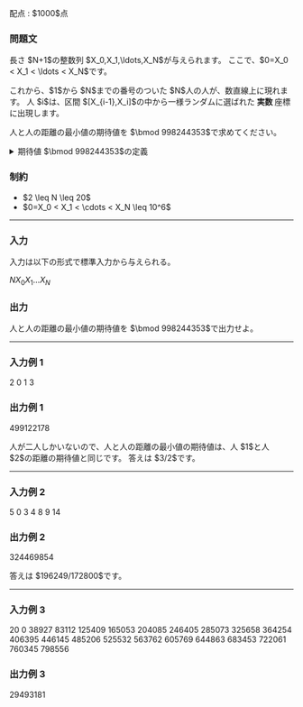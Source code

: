
<div>

<span>

<span>

<p>
配点 : $1000$点
</p>

<div>

<section>

### **問題文**

<p>
長さ $N+1$の整数列 $X_0,X_1,\ldots,X_N$が与えられます。
ここで、$0=X_0 < X_1 < \ldots < X_N$です。
</p>

<p>
これから、$1$から $N$までの番号のついた $N$人の人が、数直線上に現れます。
人 $i$は、区間 $[X_{i-1},X_i]$の中から一様ランダムに選ばれた
<strong>
実数
</strong>
座標に出現します。
</p>

<p>
人と人の距離の最小値の期待値を $\bmod 998244353$で求めてください。
</p>

<details>

<summary>
期待値 $\bmod 998244353$の定義
</summary>

<p>
求める期待値は必ず有理数になることが証明できます。
また、この問題の制約のもとでは、その値を既約分数 $\frac{P}{Q}$で表した時、$Q \neq 0 \pmod{998244353}$となることも証明できます。
よって、$R \times Q \equiv P \pmod{998244353}, 0 \leq R < 998244353$を満たす整数 $R$が一意に定まります。
この $R$を答えてください。


</p>

</details>

</section>

</div>

<div>

<section>

### **制約**

<ul>

<li>
$2 \leq N \leq 20$
</li>

<li>
$0=X_0 < X_1 < \cdots < X_N \leq 10^6$
</li>

</ul>

</section>

</div>

---

<div>

<div>

<section>

### **入力**

<p>
入力は以下の形式で標準入力から与えられる。
</p>

<div>

$N$$X_0$$X_1$$\ldots$$X_N$
</div>

</section>

</div>

<div>

<section>

### **出力**

<p>
人と人の距離の最小値の期待値を $\bmod 998244353$で出力せよ。
</p>

</section>

</div>

</div>

---

<div>

<section>

### **入力例 1**

<div>

2
0 1 3

</div>

</section>

</div>

<div>

<section>

### **出力例 1**

<div>

499122178

</div>

<p>
人が二人しかいないので、人と人の距離の最小値の期待値は、人 $1$と人 $2$の距離の期待値と同じです。
答えは $3/2$です。
</p>

</section>

</div>

---

<div>

<section>

### **入力例 2**

<div>

5
0 3 4 8 9 14

</div>

</section>

</div>

<div>

<section>

### **出力例 2**

<div>

324469854

</div>

<p>
答えは $196249/172800$です。
</p>

</section>

</div>

---

<div>

<section>

### **入力例 3**

<div>

20
0 38927 83112 125409 165053 204085 246405 285073 325658 364254 406395 446145 485206 525532 563762 605769 644863 683453 722061 760345 798556

</div>

</section>

</div>

<div>

<section>

### **出力例 3**

<div>

29493181

</div>

</section>

</div>

</span>

</span>

</div>
